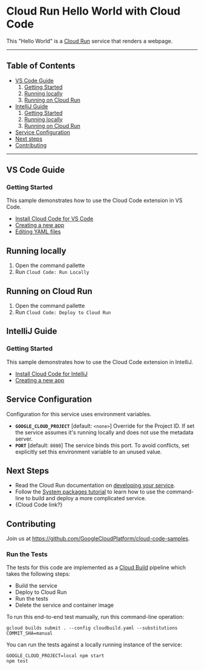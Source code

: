 # Cloud Run Hello World with Cloud Code

This "Hello World" is a [Cloud Run](https://cloud.google.com/run/docs) service that renders a webpage.

----
## Table of Contents

* [VS Code Guide](#vs-code-guide)
    1. [Getting Started](#getting-started])
    2. [Running locally](#running-locally)
    3. [Running on Cloud Run](#running-on-cloud-run)
* [IntelliJ Guide](#intellij-guide)
    1. [Getting Started](#getting-started])
    2. [Running locally](#running-locally)
    3. [Running on Cloud Run](#running-on-cloud-run)
* [Service Configuration](#service-configuration)
* [Next steps](#next-steps)
* [Contributing](#contributing)
----

## VS Code Guide

### Getting Started

This sample demonstrates how to use the Cloud Code extension in VS Code.

* [Install Cloud Code for VS Code](https://cloud.google.com/code/docs/vscode/install)
* [Creating a new app](https://cloud.google.com/code/docs/vscode/creating-an-application)
* [Editing YAML files](https://cloud.google.com/code/docs/vscode/yaml-editing)

## Running locally

1. Open the command pallette
2. Run `Cloud Code: Run Locally`

## Running on Cloud Run

1. Open the command pallette
2. Run `Cloud Code: Deploy to Cloud Run`

## IntelliJ Guide

### Getting Started

This sample demonstrates how to use the Cloud Code extension in IntelliJ.

* [Install Cloud Code for IntelliJ](https://cloud.google.com/code/docs/intellij/install)
* [Creating a new app](https://cloud.google.com/code/docs/intellij/create-run-app)

## Service Configuration

Configuration for this service uses environment variables.

* **`GOOGLE_CLOUD_PROJECT`** [default: `<none>`] Override for the Project ID. If set the service assumes it's running locally and does not use the metadata server.
* **`PORT`** [default: `8080`] The service binds this port. To avoid conflicts, set explicitly set this environment variable to an unused value.

## Next Steps

* Read the Cloud Run documentation on [developing your service](https://cloud.google.com/run/docs/developing).
* Follow the [System packages tutorial](https://cloud.google.com/run/docs/tutorials/system-packages) to learn how to use the command-line to build and deploy a more complicated service.
* {Cloud Code link?}

## Contributing

Join us at https://github.com/GoogleCloudPlatform/cloud-code-samples.

### Run the Tests

The tests for this code are implemented as a [Cloud Build](https://cloud.google.com/cloud-build) pipeline which takes the following steps:

* Build the service
* Deploy to Cloud Run
* Run the tests
* Delete the service and container image

To run this end-to-end test manually, run this command-line operation:

```
gcloud builds submit . --config cloudbuild.yaml --substitutions COMMIT_SHA=manual
```

You can run the tests against a locally running instance of the service:

```
GOOGLE_CLOUD_PROJECT=local npm start
npm test
```
